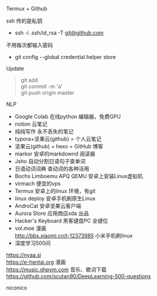 
Termux + Github
 

ssh 传的是私钥
- ssh -i .ssh/id_rsa -T git@github.com

不用每次都输入密码
- git config --global credential.helper store

Update
> git add  
git commit -m 'a'  
git push origin master  




NLP
- Google Colab 在线python 编辑器，免费GPU  
- notion 云笔记  
- 纯纯写作 永不丢失的笔记
- typora+坚果云(github) = 个人云笔记   
- 坚果云(github) + hexo = GitHub 博客  
- markor 安卓的markdownd 阅读器  
- Jsho 自动分割日语句子查单词  
- 日语动词词典 查动词的各种活用
- Bochs Limboemu APQ QEMU 安卓上安装Linux虚拟机
- virmach 便宜的vps  
- Termux 安卓上的linux 环境，有git
- linux deploy 安卓手机刷原生Linux  
- AndroCat 安卓坚果云客户端  
- Aurora Store 应用商店xda 出品  
- Hacker's Keyboard 黑客键盘PC 全键位 
-  vol.moe 漫画   
http://bbs.xiaomi.cn/t-12373985 小米手机刷linux  
- 深度学习500问  

https://nyaa.si   
https://e-hentai.org 漫画  
https://music.ghpym.com 音乐、歌词下载  
https://github.com/scutan90/DeepLearning-500-questions  

niconico



